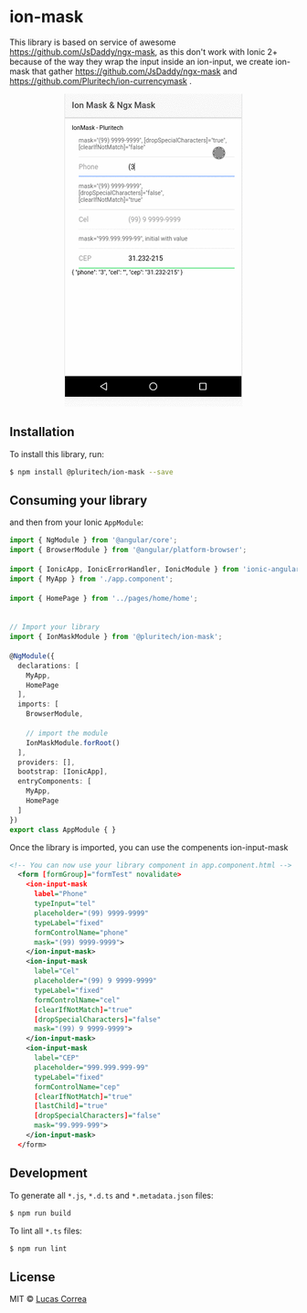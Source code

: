 # ion-mask
  This library is based on service of awesome  https://github.com/JsDaddy/ngx-mask, as this don't work with Ionic 2+ because of the way they wrap the input inside an ion-input, we create ion-mask that gather https://github.com/JsDaddy/ngx-mask and  https://github.com/Pluritech/ion-currencymask .

<p align="center">
  <img src="./ion-mask.gif">
</p>

## Installation

To install this library, run:

```bash
$ npm install @pluritech/ion-mask --save
```

## Consuming your library

and then from your Ionic `AppModule`:

```typescript
import { NgModule } from '@angular/core';
import { BrowserModule } from '@angular/platform-browser';

import { IonicApp, IonicErrorHandler, IonicModule } from 'ionic-angular';
import { MyApp } from './app.component';

import { HomePage } from '../pages/home/home';


// Import your library
import { IonMaskModule } from '@pluritech/ion-mask';

@NgModule({
  declarations: [
    MyApp,
    HomePage
  ],
  imports: [
    BrowserModule,

    // import the module
    IonMaskModule.forRoot()
  ],
  providers: [],
  bootstrap: [IonicApp],
  entryComponents: [
    MyApp,
    HomePage
  ]
})
export class AppModule { }
```

Once the library is imported, you can use the compenents ion-input-mask

```xml
<!-- You can now use your library component in app.component.html -->
  <form [formGroup]="formTest" novalidate>
    <ion-input-mask
      label="Phone"
      typeInput="tel"
      placeholder="(99) 9999-9999"
      typeLabel="fixed"
      formControlName="phone"
      mask="(99) 9999-9999">
    </ion-input-mask>
    <ion-input-mask
      label="Cel"
      placeholder="(99) 9 9999-9999"
      typeLabel="fixed"
      formControlName="cel"
      [clearIfNotMatch]="true"
      [dropSpecialCharacters]="false"
      mask="(99) 9 9999-9999">
    </ion-input-mask>
    <ion-input-mask
      label="CEP"
      placeholder="999.999.999-99"
      typeLabel="fixed"
      formControlName="cep"
      [clearIfNotMatch]="true"
      [lastChild]="true"
      [dropSpecialCharacters]="false"
      mask="99.999-999">
    </ion-input-mask>
  </form>
```

## Development

To generate all `*.js`, `*.d.ts` and `*.metadata.json` files:

```bash
$ npm run build
```

To lint all `*.ts` files:

```bash
$ npm run lint
```

## License

MIT © [Lucas Correa](mailto:lucasccorrea@gmail.com)
